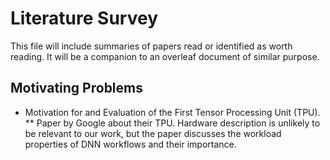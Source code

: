 # Literature Survey

This file will include summaries of papers read or identified as worth reading. It will be a companion to an overleaf document of similar purpose.

## Motivating Problems

* Motivation for and Evaluation of the First Tensor Processing Unit (TPU).
** Paper by Google about their TPU. Hardware description is unlikely to be relevant to our work, but the paper discusses the workload properties of DNN workflows and their importance.
